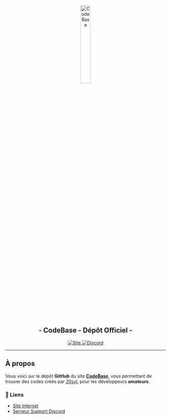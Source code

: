 <div align="center">
  <a href="https://20syldev.github.io/codebase">
    <img src="https://i.postimg.cc/nVRnznLC/codebase.png" alt="CodeBase" style="width: 25%;">
  </a>
  <br>
  <h2>- CodeBase - Dépôt Officiel -</h2>
  <a href="https://20syldev.github.io/codebase">
    <img src="https://img.shields.io/badge/Site :-v0.7.0-6479ee?labelColor=23272A" alt="Site">
  </a>
  <a href="https://discord.gg/jujvCJZ8hm">
    <img src="https://img.shields.io/discord/1056940597975449710?logo=discord&labelColor=23272A&label=Discord&color=5e60ce" alt="Discord">
  </a>
</div>

---
## À propos

Vous voici sur le dépôt **GitHub** du site **[CodeBase](https://20syldev.github.io/codebase)**, vous permettant de trouver des codes créés par [20syl](https://github.com/20syldev/), pour les développeurs **amateurs**.

### 🔗 Liens 
- [Site Internet](https://20syldev.github.io/codebase)
- [Serveur Support Discord](https://discord.gg/jujvCJZ8hm)
